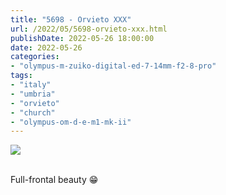 ```yaml
---
title: "5698 - Orvieto XXX"
url: /2022/05/5698-orvieto-xxx.html
publishDate: 2022-05-26 18:00:00
date: 2022-05-26
categories:
- "olympus-m-zuiko-digital-ed-7-14mm-f2-8-pro"
tags:
- "italy"
- "umbria"
- "orvieto"
- "church"
- "olympus-om-d-e-m1-mk-ii"
---
```

<div class="container">
<div class="center"><a target="_blank" href="https://d25zfm9zpd7gm5.cloudfront.net/1200x1200/2019/20190905_124331_lr.jpg"><img class="webfeedsFeaturedVisual" src="https://d25zfm9zpd7gm5.cloudfront.net/0600x0600/2019/20190905_124331_lr.jpg" /></a></div>
</div>
<br />

Full-frontal beauty :grin:

